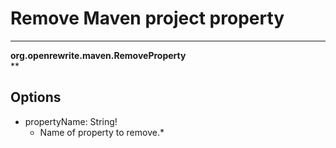 # Remove Maven project property

---
**org.openrewrite.maven.RemoveProperty**  
**
## Options
- propertyName: String!
	- Name of property to remove.*
